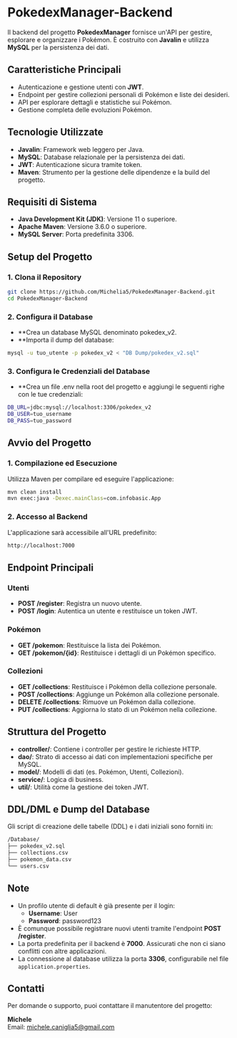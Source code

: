# PokedexManager-Backend

Il backend del progetto **PokedexManager** fornisce un'API per gestire, esplorare e organizzare i Pokémon. È costruito con **Javalin** e utilizza **MySQL** per la persistenza dei dati.

## **Caratteristiche Principali**
- Autenticazione e gestione utenti con **JWT**.
- Endpoint per gestire collezioni personali di Pokémon e liste dei desideri.
- API per esplorare dettagli e statistiche sui Pokémon.
- Gestione completa delle evoluzioni Pokémon.

## **Tecnologie Utilizzate**
- **Javalin**: Framework web leggero per Java.
- **MySQL**: Database relazionale per la persistenza dei dati.
- **JWT**: Autenticazione sicura tramite token.
- **Maven**: Strumento per la gestione delle dipendenze e la build del progetto.

## **Requisiti di Sistema**
- **Java Development Kit (JDK)**: Versione 11 o superiore.
- **Apache Maven**: Versione 3.6.0 o superiore.
- **MySQL Server**: Porta predefinita 3306.

## **Setup del Progetto**

### **1. Clona il Repository**
```bash
git clone https://github.com/Michelia5/PokedexManager-Backend.git
cd PokedexManager-Backend
```
### 2. Configura il Database
- **Crea un database MySQL denominato pokedex_v2.
- **Importa il dump del database:
```bash
mysql -u tuo_utente -p pokedex_v2 < "DB Dump/pokedex_v2.sql"
```
### 3. Configura le Credenziali del Database
- **Crea un file .env nella root del progetto e aggiungi le seguenti righe con le tue credenziali:
```bash
DB_URL=jdbc:mysql://localhost:3306/pokedex_v2
DB_USER=tuo_username
DB_PASS=tuo_password
```

## **Avvio del Progetto**

### **1. Compilazione ed Esecuzione**
Utilizza Maven per compilare ed eseguire l'applicazione:
```bash
mvn clean install
mvn exec:java -Dexec.mainClass=com.infobasic.App
```
### 2. Accesso al Backend
L'applicazione sarà accessibile all'URL predefinito:
```bash
http://localhost:7000
```

## **Endpoint Principali**

### **Utenti**
- **POST /register**: Registra un nuovo utente.
- **POST /login**: Autentica un utente e restituisce un token JWT.

### **Pokémon**
- **GET /pokemon**: Restituisce la lista dei Pokémon.
- **GET /pokemon/{id}**: Restituisce i dettagli di un Pokémon specifico.

### **Collezioni**
- **GET /collections**: Restituisce i Pokémon della collezione personale.
- **POST /collections**: Aggiunge un Pokémon alla collezione personale.
- **DELETE /collections**: Rimuove un Pokémon dalla collezione.
- **PUT /collections**: Aggiorna lo stato di un Pokémon nella collezione.


## **Struttura del Progetto**
- **controller/**: Contiene i controller per gestire le richieste HTTP.
- **dao/**: Strato di accesso ai dati con implementazioni specifiche per MySQL.
- **model/**: Modelli di dati (es. Pokémon, Utenti, Collezioni).
- **service/**: Logica di business.
- **util/**: Utilità come la gestione dei token JWT.

## **DDL/DML e Dump del Database**
Gli script di creazione delle tabelle (DDL) e i dati iniziali sono forniti in:
```bash
/Database/ 
├── pokedex_v2.sql 
├── collections.csv 
├── pokemon_data.csv 
└── users.csv
```

## **Note**
- Un profilo utente di default è già presente per il login:
  - **Username**: User
  - **Password**: password123
- È comunque possibile registrare nuovi utenti tramite l'endpoint **POST /register**.
- La porta predefinita per il backend è **7000**. Assicurati che non ci siano conflitti con altre applicazioni.
- La connessione al database utilizza la porta **3306**, configurabile nel file `application.properties`.

## **Contatti**
Per domande o supporto, puoi contattare il manutentore del progetto:

**Michele**  
Email: michele.caniglia5@gmail.com
